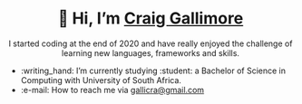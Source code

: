 <h1 align="center">👋 Hi, I’m <a href="https://github.com/GalliWare">Craig Gallimore</a></h1>
<p align="center">I started coding at the end of 2020 and have really enjoyed the challenge of learning new languages, frameworks and skills.
<ul>
<li>:writing_hand: I’m currently studying :student: a Bachelor of Science in Computing with University of South Africa. </li>
<li>:e-mail: How to reach me via <a href="mailto: gallicra@gmail.com">gallicra@gmail.com</a></li>
</ul>
</p>
